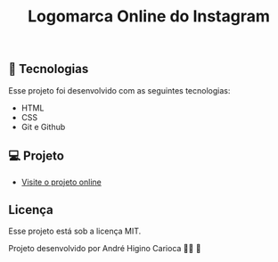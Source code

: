 <h1 align="center"> Logomarca Online do Instagram</h1>

<br>

## 🚀 Tecnologias

Esse projeto foi desenvolvido com as seguintes tecnologias:

- HTML
- CSS
- Git e Github

## 💻 Projeto

- [Visite o projeto online](https://andreh-carioca.github.io/logo-instagram/)

## Licença

Esse projeto está sob a licença MIT.

Projeto desenvolvido por André Higino Carioca 🧑‍💻 💚





